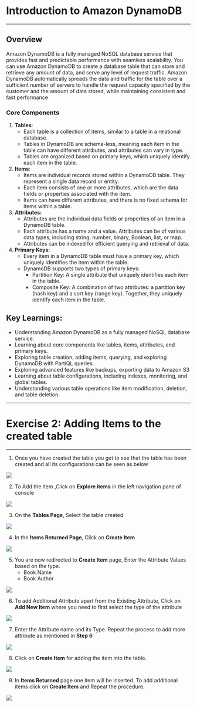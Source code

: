 
# Introduction to Amazon DynamoDB 
---
## Overview
<p>Amazon DynamoDB is a fully managed NoSQL database service that provides fast and predictable performance with seamless scalability. You can use Amazon DynamoDB to create a database table that can store and retrieve any amount of data, and serve any level of request traffic. Amazon DynamoDB automatically spreads the data and traffic for the table over a sufficient number of servers to handle the request capacity specified by the customer and the amount of data stored, while maintaining consistent and fast performance<p>

### Core Components

1. **Tables**:
    -  Each table is a collection of items, similar to a table in a relational database.
    - Tables in DynamoDB are schema-less, meaning each item in the table can have different attributes, and attributes can vary in type.
    - Tables are organized based on primary keys, which uniquely identify each item in the table.
2. **Items**:
    - Items are individual records stored within a DynamoDB table. They represent a single data record or entity.
    - Each item consists of one or more attributes, which are the data fields or properties associated with the item.
    - Items can have different attributes, and there is no fixed schema for items within a table.
3. **Attributes:**
    - Attributes are the individual data fields or properties of an item in a DynamoDB table.
    - Each attribute has a name and a value. Attributes can be of various data types, including string, number, binary, Boolean, list, or map.
    - Attributes can be indexed for efficient querying and retrieval of data.
4. **Primary Keys:**
    - Every item in a DynamoDB table must have a primary key, which uniquely identifies the item within the table.
    - DynamoDB supports two types of primary keys:
        * Partition Key: A single attribute that uniquely identifies each item in the table. 
        * Composite Key: A combination of two attributes: a partition key (hash key) and a sort key (range key). Together, they uniquely identify each item in the table.

## Key Learnings:

- Understanding Amazon DynamoDB as a fully managed NoSQL database service.
- Learning about core components like tables, items, attributes, and primary keys.
- Exploring table creation, adding items, querying, and exploring DynamoDB with PartiQL queries.
- Exploring advanced features like backups, exporting data to Amazon S3
- Learning about table configurations, including indexes, monitoring, and global tables.
- Understanding various  table operations like item modification, deletion, and table deletion.



---




# **Exercise 2: Adding Items to the created table**
---
1. Once you have created the table you get to see that the table has been created and all its configurations can be seen as below

![](./Screenshots/image9.png)

2. To Add the item ,Click on **Explore items** in the left navigation pane of console

![](./Screenshots/image10.png)

3. On the **Tables Page**, Select the table created

![](./Screenshots/image12.png)

4. In the **Items Returned Page**, Click on **Create Item**

![](./Screenshots/image13.png)

5. You are now redirected to **Create Item** page, Enter the Attribute Values based on the type.
    - Book Name
    - Book Author

![](./Screenshots/image14.png)

6. To add Additional Attribute apart from the Existing Attribute, Click on **Add New Item** where you need to first select the type of the attribute

![](./Screenshots/image15.png)

7. Enter the Attribute name and its Type. Repeat the process to add more attribute as mentioned in **Step 6** 

![](./Screenshots/image16.png)

8. Click on **Create Item** for adding the item into the table.

![](./Screenshots/image17.png)

9. In **Items Returned** page one item will be inserted. To add additional items click on **Create Item** and Repeat the procedure.

![](./Screenshots/image18.png)
